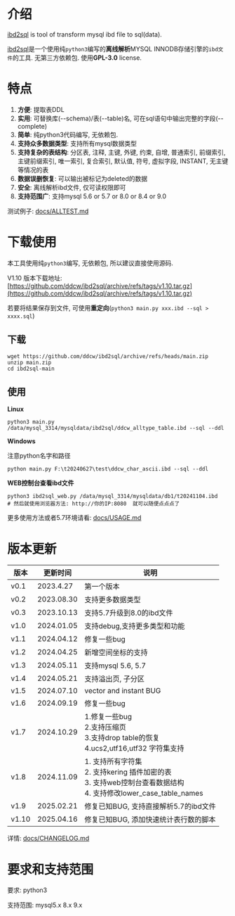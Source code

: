 # 介绍

[ibd2sql](https://github.com/ddcw/ibd2sql) is tool of transform mysql ibd file to sql(data).

[ibd2sql](https://github.com/ddcw/ibd2sql)是一个使用纯`python3`编写的**离线解析**MYSQL INNODB存储引擎的`ibd文件`的工具. 无第三方依赖包. 使用**GPL-3.0** license.



# 特点

1. **方便**: 提取表DDL
2. **实用**: 可替换库(--schema)/表(--table)名, 可在sql语句中输出完整的字段(--complete)
3. **简单**: 纯python3代码编写, 无依赖包.
4. **支持众多数据类型**: 支持所有mysql数据类型
5. **支持复杂的表结构**: 分区表, 注释, 主键, 外键, 约束, 自增, 普通索引, 前缀索引, 主键前缀索引, 唯一索引, 复合索引, 默认值, 符号, 虚拟字段, INSTANT, 无主键等情况的表
6. **数据误删恢复**: 可以输出被标记为deleted的数据
7. **安全**: 离线解析ibd文件, 仅可读权限即可
8. **支持范围广**: 支持mysql 5.6 or 5.7 or 8.0 or 8.4 or 9.0



测试例子: [docs/ALLTEST.md](https://github.com/ddcw/ibd2sql/blob/main/docs/ALLTEST.md)



# 下载使用

本工具使用纯`python3`编写, 无依赖包, 所以建议直接使用源码.

V1.10 版本下载地址: [https://github.com/ddcw/ibd2sql/archive/refs/tags/v1.10.tar.gz](https://github.com/ddcw/ibd2sql/archive/refs/tags/v1.10.tar.gz)

若要将结果保存到文件, 可使用**重定向**(`python3 main.py xxx.ibd --sql > xxxx.sql`)

## 下载

```shell
wget https://github.com/ddcw/ibd2sql/archive/refs/heads/main.zip
unzip main.zip
cd ibd2sql-main
```

## 使用

**Linux**

```shell
python3 main.py /data/mysql_3314/mysqldata/ibd2sql/ddcw_alltype_table.ibd --sql --ddl
```

**Windows**

注意python名字和路径

```shell
python main.py F:\t20240627\test\ddcw_char_ascii.ibd --sql --ddl
```

**WEB控制台查看ibd文件**
```
python3 ibd2sql_web.py /data/mysql_3314/mysqldata/db1/t20241104.ibd
# 然后就使用浏览器方法: http://你的IP:8080  就可以随便点点点了
```

更多使用方法或者5.7环境请看:  [docs/USAGE.md](https://github.com/ddcw/ibd2sql/blob/main/docs/USAGE.md)



# 版本更新

| 版本   | 更新时间       | 说明                     |
| ---- | ---------- | ---------------------- |
| v0.1 | 2023.4.27  | 第一个版本                  |
| v0.2 | 2023.08.30 | 支持更多数据类型               |
| v0.3 | 2023.10.13 | 支持5.7升级到8.0的ibd文件      |
| v1.0 | 2024.01.05 | 支持debug,支持更多类型和功能      |
| v1.1 | 2024.04.12 | 修复一些bug                |
| v1.2 | 2024.04.25 | 新增空间坐标的支持              |
| v1.3 | 2024.05.11 | 支持mysql 5.6, 5.7       |
| v1.4 | 2024.05.21 | 支持溢出页, 子分区             |
| v1.5 | 2024.07.10 | vector and instant BUG |
| v1.6 | 2024.09.19 | 修复一些bug                |
| v1.7 | 2024.10.29 | 1.修复一些bug <br />2.支持压缩页 <br />3.支持drop table的恢复  <br />4.ucs2,utf16,utf32 字符集支持             |
| v1.8    | 2024.11.09 | 1. 支持所有字符集<br />2. 支持kering 插件加密的表 <br />3. 支持web控制台查看数据结构 <br />4. 支持修改lower_case_table_names|
| v1.9    | 2025.02.21 | 修复已知BUG, 支持直接解析5.7的ibd文件|
| v1.10    | 2025.04.16 | 修复已知BUG, 添加快速统计表行数的脚本|

详情: [docs/CHANGELOG.md](https://github.com/ddcw/ibd2sql/blob/main/docs/CHANGELOG.md)



# 要求和支持范围

要求: python3

支持范围: mysql5.x 8.x 9.x
